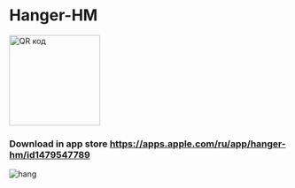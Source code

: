 # Hanger-HM

<a href="http://qrcoder.ru" target="_blank"><img src="http://qrcoder.ru/code/?https%3A%2F%2Fapps.apple.com%2Fru%2Fapp%2Fhanger-hm%2Fid1479547789&4&0" width="164" height="164" border="0" title="QR код"></a>

### Download in app store https://apps.apple.com/ru/app/hanger-hm/id1479547789


![hang](https://user-images.githubusercontent.com/30910230/64763484-c4586600-d548-11e9-80ac-d40e7d25933a.gif)
